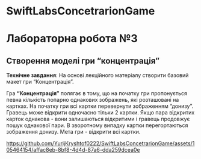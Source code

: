 

# SwiftLabsConcetrarionGame

<h1>Лабораторна робота №3</h1>
<h2>Створення моделі гри “концентрація”</h2>

<p><b>Технічне завдання</b>: На основі лекційного матеріалу створити базовий макет гри “Концентрація”.</p>

<p>Гра <b>“Концентрація”</b> полягає в тому, що на початку гри
пропонується певна кількість попарно однакових зображень, які
розташовані на картках. На початку гри всі картки перевернути
зображенням “донизу”. Гравець може відкрити одночасно тільки 2
картки. Якщо пара відкритих карток однакова - вони залишаються
відкритими і гравець продовжує пошук однакової пари. В зворотному
випадку картки перегортаються зображення донизу. Мета гри -
відкрити всі картки.</p>

https://github.com/YurijKryshtof0222/SwiftLabsConcetrarionGame/assets/105464154/affac8eb-8bf8-4d4d-87a6-dda259dcea0e

